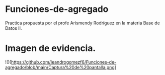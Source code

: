 # Funciones-de-agregado
Practica propuesta por el profe Arismendy Rodríguez en la materia Base de Datos II.

# Imagen de evidencia.
!()[https://github.com/leandrogomezf6/Funciones-de-agregado/blob/main/Captura%20de%20pantalla.png]
